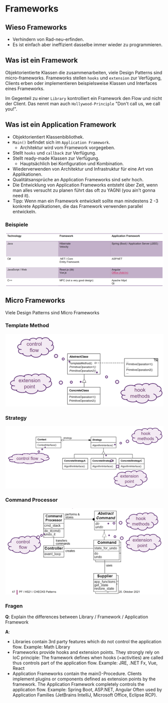 # Frameworks

## Wieso Frameworks

- Verhindern von Rad-neu-erfinden.
- Es ist einfach aber ineffizient dasselbe immer wieder zu programmieren.

## Was ist ein Framework

Objektorientierte Klassen die zusammenarbeiten, viele Design Patterns sind micro-frameworks.
Frameworks stellen `hooks` und `extension` zur Verfügung, Clients erben oder implementieren beispielsweise Klassen und Interfaces eines Frameworks.

Im Gegenteil zu einer `Library` kontrolliert ein Framework den Flow und nicht der Client. Das nennt man auch `Hollywood-Principle` "Don't call us, we call you!".

## Was ist ein Application Framework

- Objektorientiert Klassenbibliothek.
- `Main()` befindet sich im `Application Framework`.
  - Architektur wird vom Framework vorgegeben.
- Stellt `hooks` und `callback` zur Verfügung.
- Stellt ready-made Klassen zur Verfügung.
  - Hauptsächlich bei Konfiguration und Kombination.
- Wiederverwenden von Architektur und Infrastruktur für eine Art von Applikationen.
- Qualitätsansprüche an Application Frameworks sind sehr hoch.
- Die Entwicklung von Application Frameworks entsteht über Zeit, wenn man alles versucht zu planen führt das oft zu YAGNI (you ain't gonna need it).
- Tipp: Wenn man ein Framework entwickelt sollte man mindestens 2 -3 konkrete Applikationen, die das Framework verwenden parallel entwickeln.

### Beispiele

![Frameworks Beispiele](./assets/framework_examples.png)

## Micro Frameworks

Viele Design Patterns sind Micro Frameworks

### Template Method

![Template Method Framework Komponenten](./assets/template_method_framework.png)

### Strategy

![Strategy Framework Komponenten](./assets/strategy_framework.png)

### Command Processor

![Command Processor Framework Komponenten](./assets/command_processor_framework.png)

### Fragen

**Q**: Explain the differences between Library / Framework / Application Framework

**A**:

- Libraries contain 3rd party features which do not control the application flow. Example: Math Library
- Frameworks provide hooks and extension points. They strongly rely on IoC principle: The framework defines when hooks (=activities) are called thus controls part of the application flow. Example: JRE, .NET Fx, Vue, React
- Application Frameworks contain the main()-Procedure. Clients implement plugins or components defined as extension points by the framework. The Application Framework completely controls the application flow. Example: Spring Boot, ASP.NET, Angular Often used by Application Families (JetBrains IntelliJ, Microsoft Office, Eclipse RCP).
